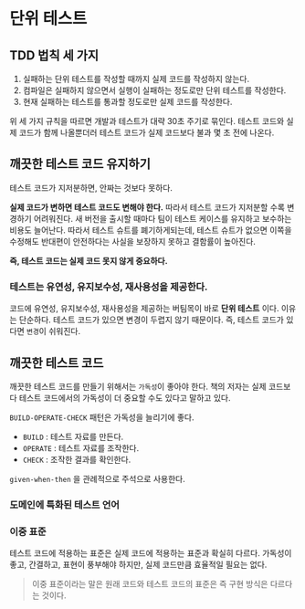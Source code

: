 # 단위 테스트

## TDD 법칙 세 가지

1. 실패하는 단위 테스트를 작성할 때까지 실제 코드를 작성하지 않는다.
2. 컴파일은 실패하지 않으면서 실행이 실패하는 정도로만 단위 테스트를 작성한다.
3. 현재 실패하는 테스트를 통과할 정도로만 실제 코드를 작성한다.

위 세 가지 규칙을 따르면 개발과 테스트가 대략 30초 주기로 묶인다. 테스트 코드와 실제 코드가 함께 나올뿐더러 테스트 코드가 실제 코드보다 불과 몇 초 전에 나온다.

## 깨끗한 테스트 코드 유지하기

테스트 코드가 지저분하면, 안짜는 것보다 못하다. 

__실제 코드가 변하면 테스트 코드도 변해야 한다.__ 따라서 테스트 코드가 지저분할 수록 변경하기 어려워진다. 새 버전을 출시할 때마다 팀이 테스트 케이스를 유지하고 보수하는 비용도 늘어난다.
따라서 테스트 슈트를 폐기하게되는데, 테스트 슈트가 없으면 이쪽을 수정해도 반대편이 안전하다는 사실을 보장하지 못하고 결함률이 높아진다.

__즉, 테스트 코드는 실제 코드 못지 않게 중요하다.__

### 테스트는 유연성, 유지보수성, 재사용성을 제공한다.

코드에 유연성, 유지보수성, 재사용성을 제공하는 버팀목이 바로 __단위 테스트__ 이다. 이유는 단순하다. 테스트 코드가 있으면 변경이 두렵지 않기 때문이다.
즉, 테스트 코드가 있다면 `변경`이 쉬워진다.

## 깨끗한 테스트 코드

깨끗한 테스트 코드를 만들기 위해서는 `가독성`이 좋아야 한다. 책의 저자는 실제 코드보다 테스트 코드에서의 가독성이 더 중요할 수도 있다고 말하고 있다.

`BUILD-OPERATE-CHECK` 패턴은 가독성을 늘리기에 좋다.
 
- `BUILD` : 테스트 자료를 만든다.
- `OPERATE` : 테스트 자료를 조작한다.
- `CHECK` : 조작한 결과를 확인한다.

`given-when-then` 을 관례적으로 주석으로 사용한다.

### 도메인에 특화된 테스트 언어

### 이중 표준

테스트 코드에 적용하는 표준은 실제 코드에 적용하는 표준과 확실히 다르다. 가독성이 좋고, 간결하고, 표현이 풍부해야 하지만, 실제 코드만큼 효율적일 필요는 없다.

> 이중 표준이라는 말은 원래 코드와 테스트 코드의 표준은 즉 구현 방식은 다르다는 것이다.

